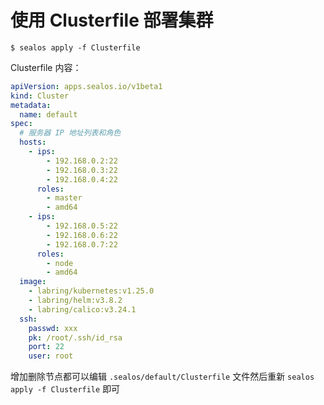 # 使用 Clusterfile 部署集群

```shell
$ sealos apply -f Clusterfile
```

Clusterfile 内容：

```yaml
apiVersion: apps.sealos.io/v1beta1
kind: Cluster
metadata:
  name: default
spec:
  # 服务器 IP 地址列表和角色
  hosts:
    - ips:
        - 192.168.0.2:22
        - 192.168.0.3:22
        - 192.168.0.4:22
      roles:
        - master
        - amd64
    - ips:
        - 192.168.0.5:22
        - 192.168.0.6:22
        - 192.168.0.7:22
      roles:
        - node
        - amd64
  image:
    - labring/kubernetes:v1.25.0
    - labring/helm:v3.8.2
    - labring/calico:v3.24.1
  ssh:
    passwd: xxx
    pk: /root/.ssh/id_rsa
    port: 22
    user: root
```

增加删除节点都可以编辑 `.sealos/default/Clusterfile` 文件然后重新 `sealos apply -f Clusterfile` 即可
